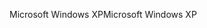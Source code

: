 <span data-ttu-id="34dd2-101">Microsoft Windows XP</span><span class="sxs-lookup"><span data-stu-id="34dd2-101">Microsoft Windows XP</span></span>